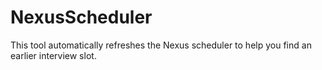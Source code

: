 # NexusScheduler
This tool automatically refreshes the Nexus scheduler to help you find an earlier interview slot.
